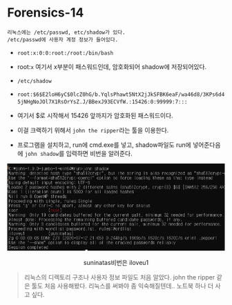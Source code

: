 # Forensics-14

    리눅스에는 /etc/passwd, etc/shadow가 있다. 
    /etc/passwd에 사용자 계정 정보가 들어있다.

- `root:x:0:0:root:/root:/bin/bash` 
- root:`x` 여기서 x부분이 패스워드인데, 암호화되어 shadow에 저장되어있다. 

- `/etc/shadow`
- `root:$6$E2loH6yC$0lcZ0hG/b.YqlsPhawt5NtX2jJkSFBK6eaF/wa46d8/3KPs6d45jNHgNoJOl7X1RsOrYsZ.J/BBexJ93ECVfW.:15426:0:99999:7:::`
- 여기서 $로 시작해서 15426 앞까지가 암호화된 패스워드이다. 
- 이걸 크랙하기 위해서 `john the ripper`라는 툴을 이용한다. 
- 프로그램을 설치하고, run에 cmd.exe를 넣고, shadow파일도 run에 넣어준다음에 `john shadow`를 입력하면 비번을 알려준다. 
<p align="center">
<img src="../images/Suninatas/for-14.PNG" width="600" >
<p align="center">suninatas비번은 iloveu1</p>
</p>

>리눅스의 디렉토리 구조나 사용자 정보 파일도 처음 알았다. john the ripper 같은 툴도 처음 사용해봤다. 리눅스를 써봐야 좀 익숙해질텐데.. 노트북 하나 더 사고 싶다.